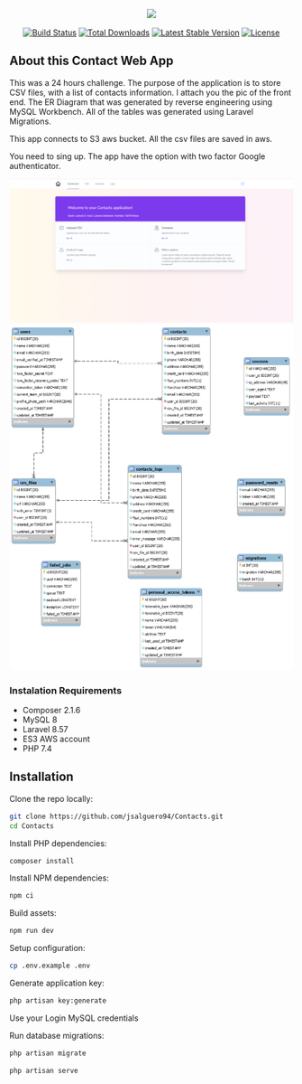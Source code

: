 <p align="center"><a href="https://laravel.com" target="_blank"><img src="https://raw.githubusercontent.com/laravel/art/master/logo-lockup/5%20SVG/2%20CMYK/1%20Full%20Color/laravel-logolockup-cmyk-red.svg" width="400"></a></p>

<p align="center">
<a href="https://travis-ci.org/laravel/framework"><img src="https://travis-ci.org/laravel/framework.svg" alt="Build Status"></a>
<a href="https://packagist.org/packages/laravel/framework"><img src="https://img.shields.io/packagist/dt/laravel/framework" alt="Total Downloads"></a>
<a href="https://packagist.org/packages/laravel/framework"><img src="https://img.shields.io/packagist/v/laravel/framework" alt="Latest Stable Version"></a>
<a href="https://packagist.org/packages/laravel/framework"><img src="https://img.shields.io/packagist/l/laravel/framework" alt="License"></a>
</p>

## About this Contact Web App

This was a 24 hours challenge. The purpose of the application is to store CSV files, with a list of contacts information. I attach you the pic of the front end. The ER Diagram that was generated by reverse engineering using MySQL Workbench. All of the tables was generated using Laravel Migrations.

This app connects to S3 aws bucket. All the csv files are saved in aws.

You need to sing up. The app have the option with two factor Google authenticator.

![](https://github.com/jsalguero94/Contacts/blob/a0fa5a1bffaa15c411ed27f882a69f1a118c51ac/public/img/front%20page.PNG)
![](https://github.com/jsalguero94/Contacts/blob/95498274de7d11a9a13a28c89f5f37d486376c97/public/img/er-diagram.png)


### Instalation Requirements

- Composer 2.1.6
- MySQL 8
- Laravel 8.57
- ES3 AWS account
- PHP 7.4

## Installation

Clone the repo locally:

```sh
git clone https://github.com/jsalguero94/Contacts.git
cd Contacts
```

Install PHP dependencies:

```sh
composer install
```

Install NPM dependencies:

```sh
npm ci
```

Build assets:

```sh
npm run dev
```

Setup configuration:

```sh
cp .env.example .env
```

Generate application key:

```sh
php artisan key:generate
```

Use your Login MySQL credentials


Run database migrations:

```sh
php artisan migrate
```


```sh
php artisan serve
```

